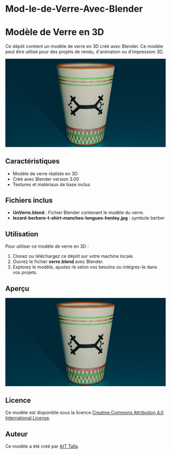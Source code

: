 # Mod-le-de-Verre-Avec-Blender
# Modèle de Verre en 3D

Ce dépôt contient un modèle de verre en 3D créé avec Blender. Ce modèle peut être utilisé pour des projets de rendu, d'animation ou d'impression 3D.

![Aperçu du Verre en 3D](ICONBlender.png)

## Caractéristiques

- Modèle de verre réaliste en 3D
- Créé avec Blender version 3.00
- Textures et matériaux de base inclus

## Fichiers inclus

- **UnVerre.blend** : Fichier Blender contenant le modèle du verre.
- **lezard-berbere-t-shirt-manches-longues-henley.jpg** : symbole berber 

## Utilisation

Pour utiliser ce modèle de verre en 3D :

1. Clonez ou téléchargez ce dépôt sur votre machine locale.
2. Ouvrez le fichier **verre.blend** avec Blender.
3. Explorez le modèle, ajustez-le selon vos besoins ou intégrez-le dans vos projets.

## Aperçu

![Vue de côté du Verre](ICONBlender.png)

## Licence

Ce modèle est disponible sous la licence [Creative Commons Attribution 4.0 International License](https://creativecommons.org/licenses/by/4.0/).

## Auteur

Ce modèle a été créé par [AIT Talla](https://aittalla-corporation.web.app).
